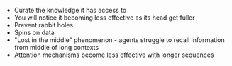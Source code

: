 - Curate the knowledge it has access to
- You will notice it becoming less effective as its head get fuller
- Prevent rabbit holes
- Spins on data
- "Lost in the middle" phenomenon - agents struggle to recall information from middle of long contexts
- Attention mechanisms become less effective with longer sequences

